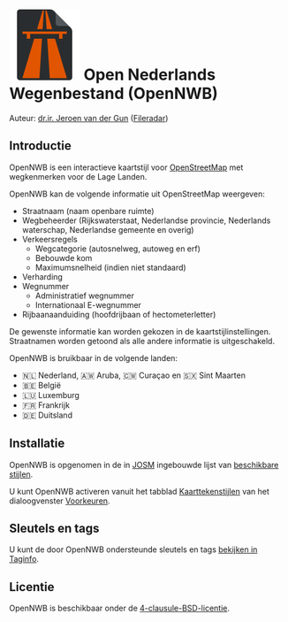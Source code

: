![](logo.svg) Open Nederlands Wegenbestand (OpenNWB)
====================================================

Auteur: [dr.ir. Jeroen van der Gun](https://jeroenvandergun.nl/) ([Fileradar](http://fileradar.nl/))

Introductie
-----------

OpenNWB is een interactieve kaartstijl voor [OpenStreetMap](https://www.openstreetmap.org/) met wegkenmerken voor de Lage Landen.

OpenNWB kan de volgende informatie uit OpenStreetMap weergeven:

* Straatnaam (naam openbare ruimte)
* Wegbeheerder (Rijkswaterstaat, Nederlandse provincie, Nederlands waterschap, Nederlandse gemeente en overig)
* Verkeersregels
  - Wegcategorie (autosnelweg, autoweg en erf)
  - Bebouwde kom
  - Maximumsnelheid (indien niet standaard)
* Verharding
* Wegnummer
  - Administratief wegnummer
  - Internationaal E-wegnummer
* Rijbaanaanduiding (hoofdrijbaan of hectometerletter)

De gewenste informatie kan worden gekozen in de kaartstijlinstellingen. Straatnamen worden getoond als alle andere informatie is uitgeschakeld.

OpenNWB is bruikbaar in de volgende landen:

* 🇳🇱 Nederland, 🇦🇼 Aruba, 🇨🇼 Curaçao en 🇸🇽 Sint Maarten
* 🇧🇪 België
* 🇱🇺 Luxemburg
* 🇫🇷 Frankrijk
* 🇩🇪 Duitsland

Installatie
-----------

OpenNWB is opgenomen in de in [JOSM](https://josm.openstreetmap.de/wiki/Nl%3AWikiStart) ingebouwde lijst van [beschikbare stijlen](https://josm.openstreetmap.de/wiki/Nl%3AStyles).

U kunt OpenNWB activeren vanuit het tabblad [Kaarttekenstijlen](https://josm.openstreetmap.de/wiki/Nl%3AHelp/Preferences/MapPaintPreference) van het dialoogvenster [Voorkeuren](https://josm.openstreetmap.de/wiki/Nl%3AHelp/Action/Preferences).

Sleutels en tags
----------------

U kunt de door OpenNWB ondersteunde sleutels en tags [bekijken in Taginfo](https://taginfo.openstreetmap.org/projects/opennwb#tags).

Licentie
--------

OpenNWB is beschikbaar onder de [4-clausule-BSD-licentie](LICENSE.md).

